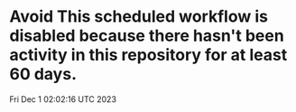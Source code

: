 # Avoid This scheduled workflow is disabled because there hasn't been activity in this repository for at least 60 days.
Fri Dec  1 02:02:16 UTC 2023
